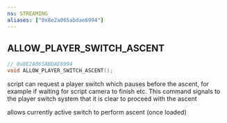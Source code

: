 ```yaml
---
ns: STREAMING
aliases: ["0x8e2a065abdae6994"]
---
```

## ALLOW_PLAYER_SWITCH_ASCENT

```c
// 0x8E2A065ABDAE6994
void ALLOW_PLAYER_SWITCH_ASCENT();
```

script can request a player switch which pauses before the ascent, for example if waiting for script camera to finish etc. This command signals to the player switch system that it is clear to proceed with the ascent

allows currently active switch to perform ascent (once loaded)

